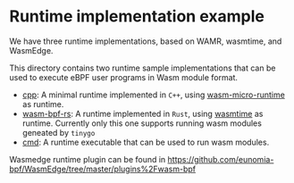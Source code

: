 # Runtime implementation example

We have three runtime implementations, based on WAMR, wasmtime, and WasmEdge.

This directory contains two runtime sample implementations that can be used to execute eBPF user programs in Wasm module format. 

- [cpp](./cpp): A minimal runtime implemented in `C++`, using [wasm-micro-runtime](https://github.com/bytecodealliance/wasm-micro-runtime) as runtime.
- [wasm-bpf-rs](./rust): A runtime implemented in `Rust`, using [wasmtime](https://github.com/bytecodealliance/wasmtime) as runtime. Currently only this one supports running wasm modules geneated by `tinygo`
- [cmd](cmd): A runtime executable that can be used to run wasm modules.

Wasmedge runtime plugin can be found in https://github.com/eunomia-bpf/WasmEdge/tree/master/plugins%2Fwasm-bpf
